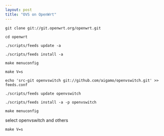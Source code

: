 ```yaml
---
layout: post
title: "OVS on OpenWrt"
---
```

`git clone git://git.openwrt.org/openwrt.git`

`cd openwrt`

`./scripts/feeds update -a`

`./scripts/feeds install -a`

`make menuconfig`

`make V=s`

`echo 'src-git openvswitch git://github.com/aigamo/openvswitch.git' >> feeds.conf`

`./scripts/feeds update openvswitch`

`./scripts/feeds install -a -p openvswitch`

`make menuconfig`

select openvswitch and others

`make V=s`
